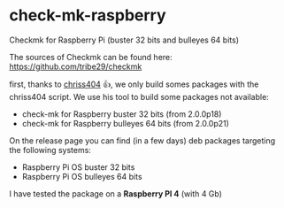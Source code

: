 # check-mk-raspberry
Checkmk for Raspberry Pi (buster 32 bits and bulleyes 64 bits)

The sources of Checkmk can be found here: https://github.com/tribe29/checkmk

first, thanks to [chriss404](https://github.com/chrisss404/check-mk-arm) :+1:, we only build somes packages with the chriss404 script.
We use his tool to build some packages not available:

- check-mk for Raspberry buster 32 bits (from 2.0.0p18)
- check-mk for Raspberry bulleyes 64 bits (from 2.0.0p21)

On the release page you can find (in a few days) deb packages targeting the following systems:
- Raspberry Pi OS buster 32 bits
- Raspberry Pi OS bulleyes 64 bits

I have tested the package on a **Raspberry PI 4** (with 4 Gb)

